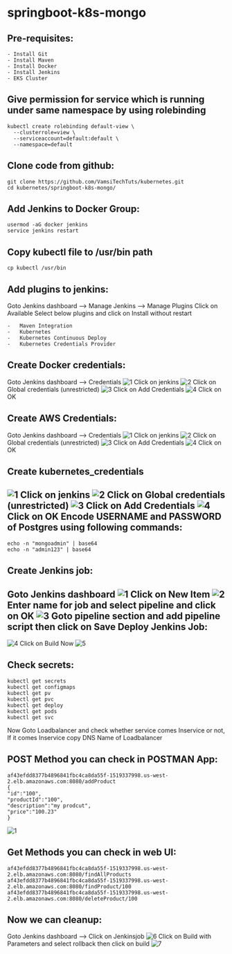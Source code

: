 # springboot-k8s-mongo

Pre-requisites:
--------
    - Install Git
    - Install Maven
    - Install Docker
    - Install Jenkins
    - EKS Cluster
Give permission for service which is running under same namespace by using rolebinding
----------------------
    kubectl create rolebinding default-view \
      --clusterrole=view \
      --serviceaccount=default:default \
      --namespace=default
      
Clone code from github:
-------
    git clone https://github.com/VamsiTechTuts/kubernetes.git
    cd kubernetes/springboot-k8s-mongo/

Add Jenkins to Docker Group:
------
    usermod -aG docker jenkins
    service jenkins restart
Copy kubectl file to /usr/bin path
-------
    cp kubectl /usr/bin

Add plugins to jenkins:
-----
Goto Jenkins dashboard --> Manage Jenkins --> Manage Plugins
Click on Available
Select below plugins and click on Install without restart

    - 	Maven Integration
    -	Kubernetes
    -	Kubernetes Continuous Deploy
    -	Kubernetes Credentials Provider
    
Create Docker credentials:
-------
Goto Jenkins dashboard --> Credentials
![1](https://user-images.githubusercontent.com/63221837/82425154-c396ad00-9aa3-11ea-8cd5-258b3b485cc9.png)
Click on jenkins
![2](https://user-images.githubusercontent.com/63221837/82425155-c396ad00-9aa3-11ea-85ec-22c5583e057d.png)
Click on Global credentials (unrestricted)
![3](https://user-images.githubusercontent.com/63221837/82425149-c1cce980-9aa3-11ea-991e-09bfc6263069.png)
Click on Add Credentials
![4](https://user-images.githubusercontent.com/63221837/82425153-c2fe1680-9aa3-11ea-9c86-372a5d9c6828.png)
Click on OK

Create AWS Credentials:
-------
Goto Jenkins dashboard --> Credentials
![1](https://user-images.githubusercontent.com/63221837/82425154-c396ad00-9aa3-11ea-8cd5-258b3b485cc9.png)
Click on jenkins
![2](https://user-images.githubusercontent.com/63221837/82425155-c396ad00-9aa3-11ea-85ec-22c5583e057d.png)
Click on Global credentials (unrestricted)
![3](https://user-images.githubusercontent.com/63221837/82425616-618a7780-9aa4-11ea-9522-e4699300eb5d.png)
Click on Add Credentials
![4](https://user-images.githubusercontent.com/63221837/82426046-f7be9d80-9aa4-11ea-844d-a2f6d0a1585a.png)
Click on OK

Create kubernetes_credentials
------
![1](https://user-images.githubusercontent.com/63221837/82426452-7fa4a780-9aa5-11ea-9835-7308198b595d.png)
Click on jenkins
![2](https://user-images.githubusercontent.com/63221837/82426445-7d424d80-9aa5-11ea-97dd-aeac305d295d.png)
Click on Global credentials (unrestricted)
![3](https://user-images.githubusercontent.com/63221837/82426449-7e737a80-9aa5-11ea-903e-6899eb8a5396.png)
Click on Add Credentials
![4](https://user-images.githubusercontent.com/63221837/82426451-7f0c1100-9aa5-11ea-9f7f-da6e65415004.png)
Click on OK
Encode USERNAME and PASSWORD of Postgres using following commands:
--------
    echo -n "mongoadmin" | base64
    echo -n "admin123" | base64
Create Jenkins job:
------
Goto Jenkins dashboard
![1](https://user-images.githubusercontent.com/63221837/82427807-36edee00-9aa7-11ea-96bb-20861ffc7d99.png)
Click on New Item
![2](https://user-images.githubusercontent.com/63221837/82427809-37868480-9aa7-11ea-89b5-ec099cb73b01.png)
Enter name for job and select pipeline and click on OK
![3](https://user-images.githubusercontent.com/63221837/82427812-381f1b00-9aa7-11ea-84c0-991314eb0acf.png)
Goto pipeline section and add pipeline script then click on Save
Deploy Jenkins Job:
-------
![4](https://user-images.githubusercontent.com/63221837/82427814-38b7b180-9aa7-11ea-928e-405815772858.png)
Click on Build Now
![5](https://user-images.githubusercontent.com/63221837/82427856-4705cd80-9aa7-11ea-9d40-7f12da72662a.png)

Check secrets:
-------
    kubectl get secrets
    kubectl get configmaps
    kubectl get pv
    kubectl get pvc
    kubectl get deploy
    kubectl get pods
    kubectl get svc
    
Now Goto Loadbalancer and check whether service comes Inservice or not, If it comes Inservice copy DNS Name of Loadbalancer 

POST Method you can check in POSTMAN App:
--------------
    af43efdd8377b4896841fbc4ca8da55f-1519337998.us-west-2.elb.amazonaws.com:8080/addProduct
    {
	"id":"100",
	"productId":"100",
	"description":"my prodcut",
	"price":"100.23"
    }
![1](https://user-images.githubusercontent.com/63221837/82110586-3aa70b00-975d-11ea-8f63-c6fb231e6dbf.png)

Get Methods you can check in web UI:
----------------
    af43efdd8377b4896841fbc4ca8da55f-1519337998.us-west-2.elb.amazonaws.com:8080/findAllProducts
    af43efdd8377b4896841fbc4ca8da55f-1519337998.us-west-2.elb.amazonaws.com:8080/findProduct/100
    af43efdd8377b4896841fbc4ca8da55f-1519337998.us-west-2.elb.amazonaws.com:8080/deleteProduct/100
 
Now we can cleanup:
--------
Goto Jenkins dashboard --> Click on Jenkinsjob
![6](https://user-images.githubusercontent.com/63221837/82427848-45d4a080-9aa7-11ea-8ac2-9b5ed12432e7.png)
Click on Build with Parameters and select rollback then click on build
![7](https://user-images.githubusercontent.com/63221837/82427852-4705cd80-9aa7-11ea-8362-6da8b0a0d8f5.png)
    
